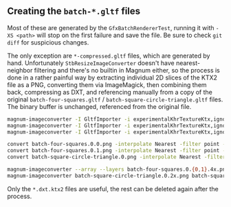 ## Creating the `batch-*.gltf` files

Most of these are generated by the `GfxBatchRendererTest`, running it with
`-XS <path>` will stop on the first failure and save the file. Be sure to check
`git diff` for suspicious changes.

The only exception are `*-compressed.gltf` files, which are generated by hand.
Unfortunately `StbResizeImageConverter` doesn't have nearest-neighbor filtering
and there's no builtin in Magnum either, so the process is done in a rather
painful way by extracting individual 2D slices of the KTX2 file as a PNG,
converting them via ImageMagick, then combining them back, compressing as DXT,
and referencing manually from a copy of the original
`batch-four-squares.gltf` / `batch-square-circle-triangle.gltf` files. The
binary buffer is unchanged, referenced from the original file.

```sh
magnum-imageconverter -I GltfImporter -i experimentalKhrTextureKtx,ignoreRequiredExtensions --image 0 --layer 0 batch-four-squares.{gltf,0.0.png} -D3
magnum-imageconverter -I GltfImporter -i experimentalKhrTextureKtx,ignoreRequiredExtensions --image 0 --layer 1 batch-four-squares.{gltf,0.1.png} -D3
magnum-imageconverter -I GltfImporter -i experimentalKhrTextureKtx,ignoreRequiredExtensions --image 0 batch-square-circle-triangle.{gltf,0.png}

convert batch-four-squares.0.0.png -interpolate Nearest -filter point -resize 400% batch-four-squares.0.0.4x.png
convert batch-four-squares.0.1.png -interpolate Nearest -filter point -resize 400% batch-four-squares.0.1.4x.png
convert batch-square-circle-triangle.0.png -interpolate Nearest -filter point -resize 200% batch-square-circle-triangle.0.2x.png

magnum-imageconverter --array --layers batch-four-squares.0.{0,1}.4x.png batch-four-squares.0.4x.dxt.ktx2 -C StbDxtImageConverter
magnum-imageconverter batch-square-circle-triangle.0.2x.png batch-square-circle-triangle.0.2x.dxt.ktx2 -C StbDxtImageConverter
```

Only the `*.dxt.ktx2` files are useful, the rest can be deleted again after the
process.

